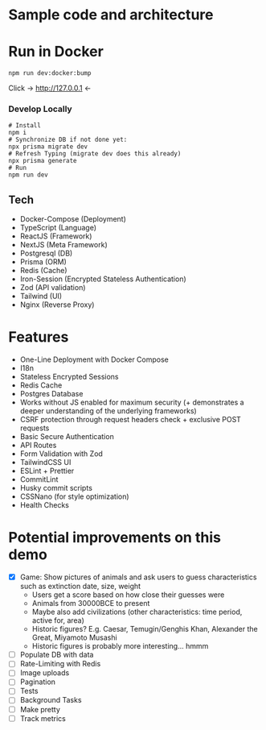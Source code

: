 # Sample code and architecture

# Run in Docker
```npm
npm run dev:docker:bump
```
Click -> http://127.0.0.1 <-

### Develop Locally
```npm
# Install
npm i
# Synchronize DB if not done yet:
npx prisma migrate dev
# Refresh Typing (migrate dev does this already)
npx prisma generate
# Run
npm run dev
```

## Tech
- Docker-Compose (Deployment)
- TypeScript (Language)
- ReactJS (Framework)
- NextJS (Meta Framework)
- Postgresql (DB)
- Prisma (ORM)
- Redis (Cache)
- Iron-Session (Encrypted Stateless Authentication)
- Zod (API validation)
- Tailwind (UI)
- Nginx (Reverse Proxy)

# Features
- One-Line Deployment with Docker Compose
- I18n
- Stateless Encrypted Sessions
- Redis Cache
- Postgres Database
- Works without JS enabled for maximum security (+ demonstrates a deeper understanding of the underlying frameworks)
- CSRF protection through request headers check + exclusive POST requests
- Basic Secure Authentication
- API Routes
- Form Validation with Zod
- TailwindCSS UI
- ESLint + Prettier
- CommitLint
- Husky commit scripts
- CSSNano (for style optimization)
- Health Checks

# Potential improvements on this demo
- [x] Game: Show pictures of animals and ask users to guess characteristics such as extinction date, size, weight
  - Users get a score based on how close their guesses were
  - Animals from 30000BCE to present
  - Maybe also add civilizations (other characteristics: time period, active for, area)
  - Historic figures? E.g. Caesar, Temugin/Genghis Khan, Alexander the Great, Miyamoto Musashi
  - Historic figures is probably more interesting... hmmm
- [ ] Populate DB with data
- [ ] Rate-Limiting with Redis
- [ ] Image uploads
- [ ] Pagination
- [ ] Tests
- [ ] Background Tasks
- [ ] Make pretty
- [ ] Track metrics
